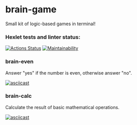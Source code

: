 # brain-game
Small kit of logic-based games in terminal!

### Hexlet tests and linter status:
[![Actions Status](https://github.com/mikhailmogilnikov/frontend-project-44/workflows/hexlet-check/badge.svg)](https://github.com/mikhailmogilnikov/frontend-project-44/actions)
[![Maintainability](https://api.codeclimate.com/v1/badges/5a8789c29918c0bbde84/maintainability)](https://codeclimate.com/github/mikhailmogilnikov/frontend-project-44/maintainability)

### brain-even
Answer "yes" if the number is even, otherwise answer "no".

[![asciicast](https://asciinema.org/a/fuouV5wgE8lO48ySPcWAt1zHV.svg)](https://asciinema.org/a/fuouV5wgE8lO48ySPcWAt1zHV)

### brain-calc
Calculate the result of basic mathematical operations.

[![asciicast](https://asciinema.org/a/cCrK2kHOGtu8fei8dwtapqhV9.svg)](https://asciinema.org/a/cCrK2kHOGtu8fei8dwtapqhV9)
